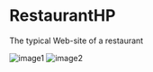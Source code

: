 # RestaurantHP
The typical Web-site of a restaurant

<img src="./GreenLeaf1.png" alt="image1">
<img src="./GreenLeaf2.png" alt="image2">
